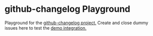 github-changelog Playground
===========================

Playground for the [github-changelog project.](https://github.com/uberVU/github-changelog) Create and close dummy issues here to test the [demo integration.](http://ubervu.github.io/github-changelog)
